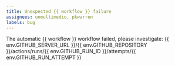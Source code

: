 ```yaml
---
title: Unexpected {{ workflow }} failure
assignees: unmultimedio, pkwarren
labels: bug
---
```


The automatic {{ workflow }} workflow failed, please investigate:
{{ env.GITHUB_SERVER_URL }}/{{ env.GITHUB_REPOSITORY }}/actions/runs/{{ env.GITHUB_RUN_ID }}/attempts/{{ env.GITHUB_RUN_ATTEMPT }}
